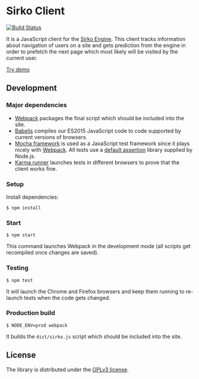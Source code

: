 # Sirko Client

[![Build Status](https://travis-ci.org/sirko-io/client.svg?branch=master)](https://travis-ci.org/sirko-io/client)

It is a JavaScript client for the [Sirko Engine](https://github.com/sirko-io/engine). This client tracks information about navigation of users on a site and gets prediction from the engine in order to prefetch the next page which most likely will be visited by the current user.

[Try demo](http://demo.sirko.io)

## Development

### Major dependencies

  - [Webpack](http://webpack.github.io/docs/) packages the final script which should be included into the site.
  - [Babeljs](https://babeljs.io/) compiles our ES2015 JavaScript code to code supported by current versions of browsers.
  - [Mocha framework](https://mochajs.org/) is used as a JavaScript test framework since it plays nicely with [Webpack](http://webpack.github.io/docs/testing.html). All tests use a [default assertion](https://nodejs.org/api/assert.html) library supplied by Node.js.
  - [Karma runner](http://karma-runner.github.io/) launches tests in different browsers to prove that the client works fine.

### Setup

Install dependencies:

```
$ npm install
```

### Start

```
$ npm start
```

This command launches Webpack in the development mode (all scripts get recompiled once changes are saved).

### Testing

```
$ npm test
```

It will launch the Chrome and Firefox browsers and keep them running to re-launch tests when the code gets changed.

### Production build

```
$ NODE_ENV=prod webpack
```

It builds the `dist/sirko.js` script which should be included into the site.

## License

The library is distributed under the [GPLv3 license](https://github.com/sirko-io/client/blob/master/LICENSE.txt).
